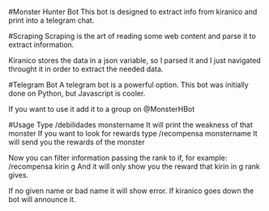 #Monster Hunter Bot
This bot is designed to extract info from kiranico and print into a telegram
chat.

#Scraping
Scraping is the art of reading some web content and parse it to extract 
information. 

Kiranico stores the data in a json variable, so I parsed it and I just navigated
throught it in order to extract the needed data.

#Telegram Bot
A telegram bot is a powerful option. This bot was initially done on Python,
but Javascript is cooler.

If you want to use it add it to a group on @MonsterHBot 

#Usage 
Type /debilidades monstername
It will print the weakness of that monster
If you want to look for rewards type /recompensa monstername
It will send you the rewards of the monster

Now you can filter information passing the rank to if, for example:
/recompensa kirin g
And it will only show you the reward that kirin in g rank gives.

If no given name or bad name it will show error.
If kiranico goes down the bot will announce it.

